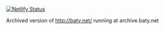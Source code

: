 [![Netlify Status](https://api.netlify.com/api/v1/badges/9efd1688-87df-4246-bc46-c3d09e28dc72/deploy-status)](https://app.netlify.com/sites/elastic-turing-95de90/deploys)

Archived version of http://baty.net/  running at archive.baty.net 

